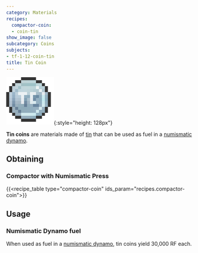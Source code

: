 ```yaml
---
category: Materials
recipes:
  compactor-coin:
  - coin-tin
show_image: false
subcategory: Coins
subjects:
- tf-1-12-coin-tin
title: Tin Coin
---
```


![Tin coin](/assets/images/docs/1.12/thermal-foundation/coin-tin.png){:style="height: 128px"}


**Tin coins** are materials made of [tin](../tin-ingot/) that can be used as
fuel in a [numismatic dynamo](../../thermal-expansion/numismatic-dynamo/).


Obtaining
---------

### Compactor with Numismatic Press
{{<recipe_table type="compactor-coin" ids_param="recipes.compactor-coin">}}


Usage
-----

### Numismatic Dynamo fuel
When used as fuel in a [numismatic dynamo](../../thermal-expansion/numismatic-dynamo/), tin coins
yield 30,000 RF each.
